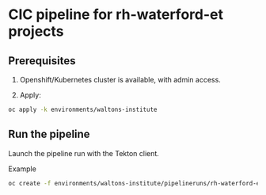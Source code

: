 # CIC pipeline for rh-waterford-et projects

## Prerequisites

1. Openshift/Kubernetes cluster is available, with admin access.

2. Apply:
```bash
oc apply -k environments/waltons-institute
```

## Run the pipeline
Launch the pipeline run with the Tekton client.

Example 
```bash
oc create -f environments/waltons-institute/pipelineruns/rh-waterford-et-all-pipelinerun.yaml
```

